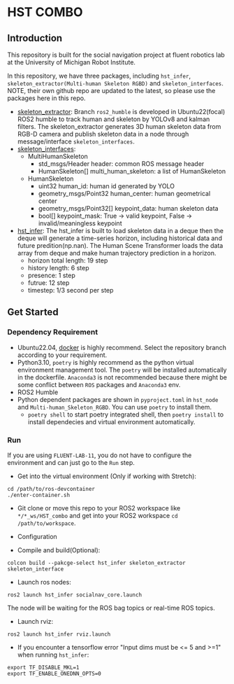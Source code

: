 # HST COMBO

## Introduction
This repository is built for the social navigation project at fluent robotics lab at the University of Michigan Robot Institute. 

In this repository, we have three packages, including `hst_infer`, `skeleton_extractor(Multi-human Skeleton RGBD)` and `skeleton_interfaces`. NOTE, their own github repo are updated to the latest, so please use the packages here in this repo.

 * [skeleton_extractor](https://github.com/fluentrobotics/Multi-human_Skeleton_RGBD): 
 Branch `ros2_humble` is developed in Ubuntu22(focal) ROS2 humble to track human and skeleton by YOLOv8 and kalman filters. The skeleton_extractor generates 3D human skeleton data from RGB-D camera and publish skeleton data in a node through message/interface `skeleton_interfaces`.
 * [skeleton_interfaces](https://github.com/AlfredMoore/skeleton_interfaces): 
    * MultiHumanSkeleton
        * std_msgs/Header header: common ROS message header
        * HumanSkeleton[] multi_human_skeleton: a list of HumanSkeleton
    * HumanSkeleton
        * uint32 human_id: human id generated by YOLO
        * geometry_msgs/Point32 human_center: human geometrical center
        * geometry_msgs/Point32[] keypoint_data: human skeleton data
        * bool[] keypoint_mask: True -> valid keypoint, False -> invalid/meaningless keypoint
 * [hst_infer](https://github.com/AlfredMoore/hst_node):
 The hst_infer is built to load skeleton data in a deque then the deque will generate a time-series horizon, including historical data and future predition(np.nan). The Human Scene Transformer loads the data array from deque and make human trajectory prediction in a horizon. 
    * horizon total length: 19 step
    * history length: 6 step
    * presence: 1 step
    * futrue: 12 step
    * timestep: 1/3 second per step

## Get Started

### Dependency Requirement
 * Ubuntu22.04, [docker](https://github.com/fluentrobotics/ros-devcontainer/tree/humble-cu118) is highly recommend. Select the repository branch according to your requirement.
 * Python3.10, `poetry` is highly recommend as the python virtual environment management tool. The `poetry` will be installed automatically in the dockerfile. `Anaconda3` is not recommended because there might be some conflict between `ROS` packages and `Anaconda3` env.
 * ROS2 Humble
 * Python dependent packages are shown in `pyproject.toml` in `hst_node` and `Multi-human_Skeleton_RGBD`. You can use `poetry` to install them.
    * `poetry shell` to start poetry integrated shell, then `poetry install` to install dependecies and virtual environment automatically.

### Run
If you are using `FLUENT-LAB-11`, you do not have to configure the environment and can just go to the `Run` step.

 * Get into the virtual environment (Only if working with Stretch): 
 ```shell
 cd /path/to/ros-devcontainer
 ./enter-container.sh
 ```
 * Git clone or move this repo to your ROS2 workspace like `*/*_ws/HST_combo` and get into your ROS2 workspace `cd /path/to/workspace`.

 * Configuration



 * Compile and build(Optional):
 ```shell
 colcon build --pakcge-select hst_infer skeleton_extractor skeleton_interface
 ```

 * Launch ros nodes:
 ```shell
 ros2 launch hst_infer socialnav_core.launch
 ```
 The node will be waiting for the ROS bag topics or real-time ROS topics. 

 * Launch rviz:
 ```shell
 ros2 launch hst_infer rviz.launch
 ```

* If you encounter a tensorflow error "Input dims must be <= 5 and >=1" when running `hst_infer`:
```shell
export TF_DISABLE_MKL=1
export TF_ENABLE_ONEDNN_OPTS=0
```
